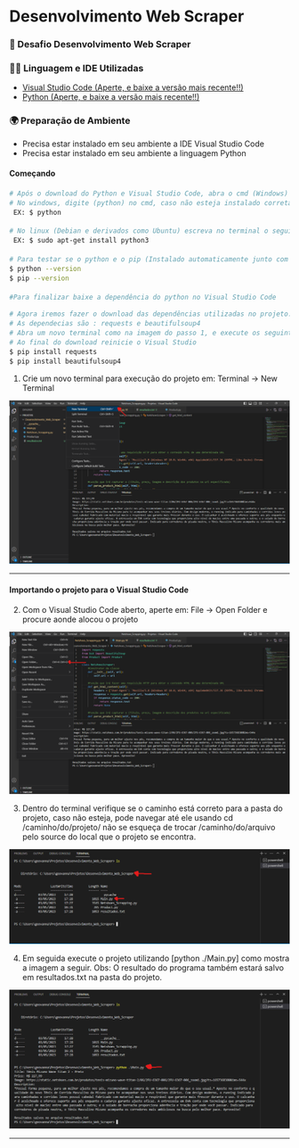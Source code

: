 # Desenvolvimento Web Scraper
### 🚀 Desafio Desenvolvimento Web Scraper

### 👨‍💻 Linguagem e IDE Utilizadas
<ul>
<li><a href="https://code.visualstudio.com">Visual Studio Code (Aperte, e baixe a versão mais recente!!)</a></li>
<li><a href="https://www.python.org">Python (Aperte, e baixe a versão mais recente!!)</a></li>
</ul>

### 🌍 Preparação de Ambiente
- Precisa estar instalado em seu ambiente a IDE Visual Studio Code
- Precisa estar instalado em seu ambiente a linguagem Python 

#### Começando

```bash
# Após o download do Python e Visual Studio Code, abra o cmd (Windows) ou terminal (Linux)
# No windows, digite (python) no cmd, caso não esteja instalado corretamente abrirá uma aba para instalar o python na microsoft store, aperte no botão de download.
 EX: $ python

# No linux (Debian e derivados como Ubuntu) escreva no terminal o seguinte comando:
 EX: $ sudo apt-get install python3
 
# Para testar se o python e o pip (Instalado automaticamente junto com o python) estão corretamente instalados, execute os seguintes comandos:
$ python --version
$ pip --version

#Para finalizar baixe a dependência do python no Visual Studio Code
```

```bash
# Agora iremos fazer o download das dependências utilizadas no projeto.
# As dependecias são : requests e beautifulsoup4
# Abra um novo terminal como na imagem do passo 1, e execute os seguintes comandos para baixar as dependências:
# Ao final do download reinicie o Visual Studio
$ pip install requests
$ pip install beautifulsoup4
```

1. Crie um novo terminal para execução do projeto em: Terminal -> New Terminal

![Novo Terminal](https://github.com/KaianLuciano/assets/blob/main/novoTerminal.png)
<hr />

#### Importando o projeto para o Visual Studio Code
2. Com o Visual Studio Code aberto, aperte em: File -> Open Folder e procure aonde alocou o projeto

![VisualStudio](https://github.com/KaianLuciano/assets/blob/main/importar.png.png)

3. Dentro do terminal verifique se o caminho está correto para a pasta do projeto,
caso não esteja, pode navegar até ele usando cd /caminho/do/projeto/ não se esqueça
de trocar /caminho/do/arquivo pelo source do local que o projeto se encontra.

![Projeto](https://github.com/KaianLuciano/assets/blob/main/ExecutarProjeto.png)

4. Em seguida execute o projeto utilizando [python ./Main.py] como mostra a imagem a seguir.
Obs: O resultado do programa também estará salvo em resultados.txt na pasta do projeto.

![Iniciar Projeto](https://github.com/KaianLuciano/assets/blob/main/init.png)

<hr />



